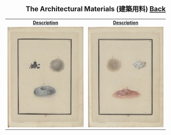 <h2 align="right">The Architectural Materials (建築用料) <a href="../README.md">Back</a></h2>

<table>
    <tr>
        <td align="center"><a href="./1.md"><strong>Description</strong></a></td>
        <td align="center"><a href="./2.md"><strong>Description</strong></a></td>
    </tr>
    <tr>
        <td align="center"><img src="./1.jpg"/></td>
        <td align="center"><img src="./2.jpg"/></td>
    </tr>
</table>


